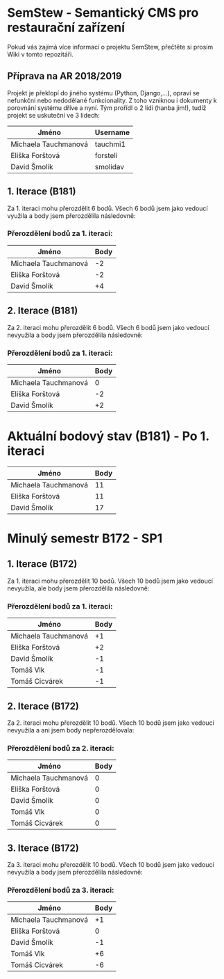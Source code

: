# SemStew - Semantický CMS pro restaurační zařízení
Pokud vás zajímá více informací o projektu SemStew, přečtěte si prosím Wiki v tomto repozitáři.
## Příprava na AR 2018/2019
Projekt je překlopí do jiného systému (Python, Django,...), opraví se nefunkční nebo nedodělané funkcionality. Z toho vzniknou i dokumenty k porovnání systému dříve a nyní. Tým prořídl o 2 lidi (hanba jim!), tudíž projekt se uskuteční ve 3 lidech:

Jméno | Username
------------ | ------------
Michaela Tauchmanová | tauchmi1
Eliška Forštová | forsteli
David Šmolík | smolidav 

## 1. Iterace (B181)
Za 1. iteraci mohu přerozdělit 6 bodů. Všech 6 bodů jsem jako vedoucí využila a body jsem přerozdělila následovně:
### Přerozdělení bodů za 1. iteraci:
Jméno | Body
------------ | ------------
Michaela Tauchmanová | -2
Eliška Forštová | -2
David Šmolík | +4

## 2. Iterace (B181)
Za 2. iteraci mohu přerozdělit 6 bodů. Všech 6 bodů jsem jako vedoucí nevyužila a body jsem přerozdělila následovně:
### Přerozdělení bodů za 1. iteraci:
Jméno | Body
------------ | ------------
Michaela Tauchmanová | 0
Eliška Forštová | -2
David Šmolík | +2

# Aktuální bodový stav (B181) - Po 1. iteraci
Jméno | Body
------------ | ------------
Michaela Tauchmanová | 11
Eliška Forštová | 11
David Šmolík | 17

# Minulý semestr B172 - SP1

## 1. Iterace (B172)
Za 1. iteraci mohu přerozdělit 10 bodů. Všech 10 bodů jsem jako vedoucí nevyužila, ale body jsem přerozdělila následovně:
### Přerozdělení bodů za 1. iteraci:
Jméno | Body
------------ | ------------
Michaela Tauchmanová | +1
Eliška Forštová | +2
David Šmolík | -1 
Tomáš Vlk | -1 
Tomáš Cicvárek | -1
## 2. Iterace (B172)
Za 2. iteraci mohu přerozdělit 10 bodů. Všech 10 bodů jsem jako vedoucí nevyužila a ani jsem body nepřerozdělovala:
### Přerozdělení bodů za 2. iteraci:
Jméno | Body
------------ | ------------
Michaela Tauchmanová | 0
Eliška Forštová | 0
David Šmolík | 0
Tomáš Vlk | 0
Tomáš Cicvárek | 0
## 3. Iterace (B172)
Za 3. iteraci mohu přerozdělit 10 bodů. Všech 10 bodů jsem jako vedoucí nevyužila a body jsem přerozdělila následovně:
### Přerozdělení bodů za 3. iteraci:
Jméno | Body
------------ | ------------
Michaela Tauchmanová | +1
Eliška Forštová | 0
David Šmolík | -1
Tomáš Vlk | +6
Tomáš Cicvárek | -6
